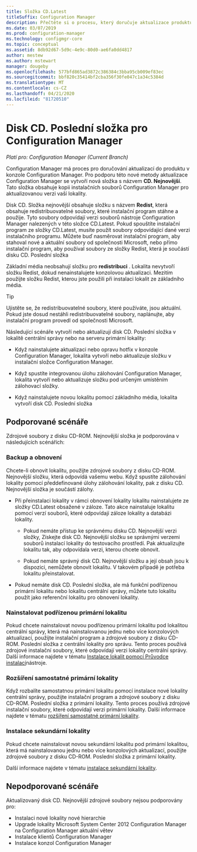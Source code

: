 ```yaml
---
title: Složka CD.Latest
titleSuffix: Configuration Manager
description: Přečtěte si o procesu, který doručuje aktualizace produktu v konzole Configuration Manager.
ms.date: 03/07/2019
ms.prod: configuration-manager
ms.technology: configmgr-core
ms.topic: conceptual
ms.assetid: 8db92d67-5d9c-4e9c-80d0-ae6fa0dd4817
author: mestew
ms.author: mstewart
manager: dougeby
ms.openlocfilehash: 577bfd865ad3872c386384c3bba95cb009ef83ec
ms.sourcegitcommit: bbf820c35414bf2cba356f30fe047c1a34c5384d
ms.translationtype: MT
ms.contentlocale: cs-CZ
ms.lasthandoff: 04/21/2020
ms.locfileid: "81720510"
---
```

# <a name="the-cdlatest-folder-for-configuration-manager"></a>Disk CD. Poslední složka pro Configuration Manager

*Platí pro: Configuration Manager (Current Branch)*

Configuration Manager má proces pro doručování aktualizací do produktu v konzole Configuration Manager. Pro podporu této nové metody aktualizace Configuration Manager se vytvoří nová složka s názvem **CD. Nejnovější**. Tato složka obsahuje kopii instalačních souborů Configuration Manager pro aktualizovanou verzi vaší lokality.  

Disk CD. Složka nejnovější obsahuje složku s názvem **Redist**, která obsahuje redistribuovatelné soubory, které instalační program stáhne a použije. Tyto soubory odpovídají verzi souborů nástroje Configuration Manager nalezených v této složce CD.Latest. Pokud spouštíte instalační program ze složky CD.Latest, musíte použít soubory odpovídající dané verzi instalačního programu. Můžete buď nasměrovat instalační program, aby stahoval nové a aktuální soubory od společnosti Microsoft, nebo přímo instalační program, aby používal soubory ze složky Redist, která je součástí disku CD. Poslední složka

Základní média neobsahují složku pro **redistribuci** . Lokalita nevytvoří složku Redist, dokud nenainstalujete konzolovou aktualizaci. Mezitím použijte složku Redist, kterou jste použili při instalaci lokalit ze základního média.  

> [!TIP]  
> Ujistěte se, že redistribuovatelné soubory, které používáte, jsou aktuální. Pokud jste dosud nestáhli redistribuovatelné soubory, naplánujte, aby instalační program provedl od společnosti Microsoft.   

Následující scénáře vytvoří nebo aktualizují disk CD. Poslední složka v lokalitě centrální správy nebo na serveru primární lokality:  

- Když nainstalujete aktualizaci nebo opravu hotfix v konzole Configuration Manager, lokalita vytvoří nebo aktualizuje složku v instalační složce Configuration Manager.  

- Když spustíte integrovanou úlohu zálohování Configuration Manager, lokalita vytvoří nebo aktualizuje složku pod určeným umístěním zálohovací složky.  

- Když nainstalujete novou lokalitu pomocí základního média, lokalita vytvoří disk CD. Poslední složka


## <a name="supported-scenarios"></a>Podporované scénáře

Zdrojové soubory z disku CD-ROM. Nejnovější složka je podporována v následujících scénářích:  

### <a name="backup-and-recovery"></a>Backup a obnovení
Chcete-li obnovit lokalitu, použijte zdrojové soubory z disku CD-ROM. Nejnovější složku, která odpovídá vašemu webu. Když spustíte zálohování lokality pomocí předdefinované úlohy zálohování lokality, pak z disku CD. Nejnovější složka je součástí zálohy.

- Při přeinstalaci lokality v rámci obnovení lokality lokalitu nainstalujete ze složky CD.Latest obsažené v záloze. Tato akce nainstaluje lokalitu pomocí verzí souborů, které odpovídají záloze lokality a databázi lokality.  

    - Pokud nemáte přístup ke správnému disku CD. Nejnovější verzi složky, Získejte disk CD. Nejnovější složku se správnými verzemi souborů instalací lokality do testovacího prostředí. Pak aktualizujte lokalitu tak, aby odpovídala verzi, kterou chcete obnovit.  

    - Pokud nemáte správný disk CD. Nejnovější složku a její obsah jsou k dispozici, nemůžete obnovit lokalitu. V takovém případě je potřeba lokalitu přeinstalovat.  

- Pokud nemáte disk CD. Poslední složka, ale má funkční podřízenou primární lokalitu nebo lokalitu centrální správy, můžete tuto lokalitu použít jako referenční lokalitu pro obnovení lokality.  

### <a name="install-a-child-primary-site"></a>Nainstalovat podřízenou primární lokalitu
Pokud chcete nainstalovat novou podřízenou primární lokalitu pod lokalitou centrální správy, která má nainstalovanou jednu nebo více konzolových aktualizací, použijte instalační program a zdrojové soubory z disku CD-ROM. Poslední složka z centrální lokality pro správu. Tento proces používá zdrojové instalační soubory, které odpovídají verzi lokality centrální správy. Další informace najdete v tématu [Instalace lokalit pomocí Průvodce instalací](../deploy/install/use-the-setup-wizard-to-install-sites.md)nástroje.  

### <a name="expand-a-stand-alone-primary-site"></a>Rozšíření samostatné primární lokality
Když rozbalíte samostatnou primární lokalitu pomocí instalace nové lokality centrální správy, použijte instalační program a zdrojové soubory z disku CD-ROM. Poslední složka z primární lokality. Tento proces používá zdrojové instalační soubory, které odpovídají verzi primární lokality. Další informace najdete v tématu [rozšíření samostatné primární lokality](../deploy/install/use-the-setup-wizard-to-install-sites.md#bkmk_expand).

### <a name="install-a-secondary-site"></a>Instalace sekundární lokality
<!-- SCCMDocs-pr issue #3164 -->
Pokud chcete nainstalovat novou sekundární lokalitu pod primární lokalitou, která má nainstalovanou jednu nebo více konzolových aktualizací, použijte zdrojové soubory z disku CD-ROM. Poslední složka z primární lokality. 

Další informace najdete v tématu [instalace sekundární lokality](../deploy/install/use-the-setup-wizard-to-install-sites.md#bkmk_secondary). 


## <a name="unsupported-scenarios"></a>Nepodporované scénáře

Aktualizovaný disk CD. Nejnovější zdrojové soubory nejsou podporovány pro:  

- Instalaci nové lokality nové hierarchie  
- Upgrade lokality Microsoft System Center 2012 Configuration Manager na Configuration Manager aktuální větev
- Instalace klientů Configuration Manager
- Instalace konzol Configuration Manager

